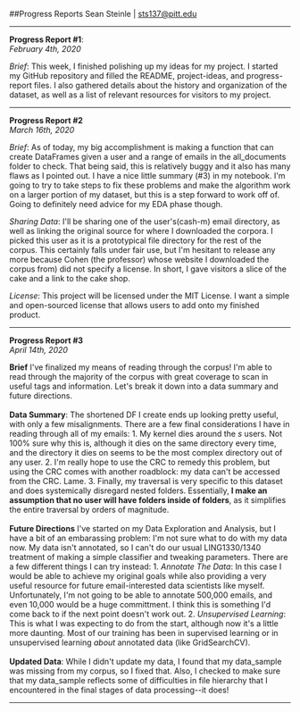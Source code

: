 ##Progress Reports
Sean Steinle | sts137@pitt.edu
___
**Progress Report #1**:<br>
*February 4th, 2020*

*Brief*: This week, I finished polishing up my ideas for my project. I started my GitHub repository and filled the README, project-ideas, and progress-report files.
I also gathered details about the history and organization of the dataset, as well as a list of relevant resources for visitors to my project.
___
**Progress Report #2**<br>
*March 16th, 2020*

*Brief*: As of today, my big accomplishment is making a function that can create DataFrames given a user and a range of emails in the all_documents folder to check.
That being said, this is relatively buggy and it also has many flaws as I pointed out. I have a nice little summary (#3) in my notebook. I'm going to try to take steps
to fix these problems and make the algorithm work on a larger portion of my dataset, but this is a step forward to work off of. Going to definitely need advice
for my EDA phase though.

*Sharing Data*: I'll be sharing one of the user's(cash-m) email directory, as well as linking the original source for where I downloaded the corpora. I picked this user as it
is a prototypical file directory for the rest of the corpus. This certainly falls under fair use, but I'm hesitant to release any more because Cohen (the professor) whose website
I downloaded the corpus from) did not specify a license. In short, I gave visitors a slice of the cake and a link to the cake shop.

*License*: This project will be licensed under the MIT License. I want a simple and open-sourced license that allows users to add onto my finished product.
___
**Progress Report #3**<br>
*April 14th, 2020*

**Brief** I've finalized my means of reading through the corpus! I'm able to read through the majority of the corpus with great coverage to scan in useful tags and information.
Let's break it down into a data summary and future directions.<br><br>
**Data Summary**:
The shortened DF I create ends up looking pretty useful, with only a few misalignments. There are a few final considerations I have in reading through all of my emails:
	1. My kernel dies around the *s* users. Not 100% sure why this is, although it dies on the same directory every time, and the directory it dies on seems to be the most complex
	directory out of any user.
	2. I'm really hope to use the CRC to remedy this problem, but using the CRC comes with another roadblock: my data can't be accessed from the CRC. Lame.
	3. Finally, my traversal is very specific to this dataset and does systemically disregard nested folders. Essentially, **I make an assumption that no user will have folders inside of folders**,
	as it simplifies the entire traversal by orders of magnitude.<br><br>
**Future Directions**
I've started on my Data Exploration and Analysis, but I have a bit of an embarassing problem: I'm not sure what to do with my data now. My data isn't annotated, so I can't do our usual LING1330/1340
treatment of making a simple classifier and tweaking parameters. There are a few different things I can try instead:
	1. *Annotate The Data*: In this case I would be able to achieve my original goals while also providing a very useful resource for future email-interested data scientists like myself. Unfortunately,
	I'm not going to be able to annotate 500,000 emails, and even 10,000 would be a huge committment. I think this is something I'd come back to if the next point doesn't work out.
	2. *Unsupervised Learning*: This is what I was expecting to do from the start, although now it's a little more daunting. Most of our training has been in supervised learning or in unsupervised learning *about*
	annotated data (like GridSearchCV).<br><br>
**Updated Data**: While I didn't update my data, I found that my data_sample was missing from my corpus, so I fixed that. Also, I checked to make sure that my data_sample reflects some of difficulties in file hierarchy
that I encountered in the final stages of data processing--it does!
___


